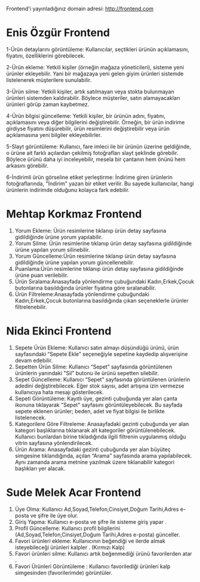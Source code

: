 Frontend'i yayınladığınız domain adresi: http://frontend.com

# Enis Özgür Frontend #
1-Ürün detaylarını görüntüleme: Kullanıcılar, seçtikleri ürünün açıklamasını, fiyatını, özelliklerini görebilecek.

2-Ürün ekleme: Yetkili kişiler (örneğin mağaza yöneticileri), sisteme yeni ürünler ekleyebilir. Yani bir mağazaya yeni gelen giyim ürünleri sistemde listelenerek müşterilere sunulabilir.

3-Ürün silme: Yetkili kişiler, artık satılmayan veya stokta bulunmayan ürünleri sistemden kaldırabilir. Böylece müşteriler, satın alamayacakları ürünleri görüp zaman kaybetmez.

4-Ürün bilgisi güncelleme: Yetkili kişiler, bir ürünün adını, fiyatını, açıklamasını veya diğer bilgilerini değiştirebilir. Örneğin, bir ürün indirime girdiyse fiyatını düşürebilir, ürün resimlerini değiştirebilir veya ürün açıklamasına yeni bilgiler ekleyebilirler.

5-Slayt görüntüleme: Kullanıcı, fare imleci ile bir ürünün üzerine geldiğinde, o ürüne ait farklı açılardan çekilmiş fotoğrafları slayt şeklinde görebilir. Böylece ürünü daha iyi inceleyebilir, mesela bir çantanın hem önünü hem arkasını görebilir.

6-İndirimli ürün görseline etiket yerleştirme: İndirime giren ürünlerin fotoğraflarında, "İndirim" yazan bir etiket verilir. Bu sayede kullanıcılar, hangi ürünlerin indirimde olduğunu kolayca fark edebilir.


 


# Mehtap Korkmaz Frontend #
1. Yorum Ekleme: Ürün resimlerine tıklanıp ürün detay sayfasına gidildiğinde ürüne yorum yapılabilir.
2. Yorum Silme: Ürün resimlerine tıklanıp ürün detay sayfasına gidildiğinde ürüne yapılan yorum silinebilir.
3. Yorum Güncelleme:Ürün resimlerine tıklanıp ürün detay sayfasına gidildiğinde ürüne yapılan yorum güncellenebilir.
4. Puanlama:Ürün resimlerine tıklanıp ürün detay sayfasına gidildiğinde ürüne puan verilebilir.
5. Ürün Sıralama:Anasayfada yönlendirme çubuğundaki Kadın,Erkek,Çocuk butonlarına basıldığında ürünler fiyatına göre sıralanabilir.
6. Ürün Filtreleme:Anasayfada yönlendirme çubuğundaki Kadın,Erkek,Çocuk butonlarına basıldığında çıkan seçeneklerle ürünler filtrelenebilir.


# Nida Ekinci Frontend #
1. Sepete Ürün Ekleme: Kullanıcı satın almayı düşündüğü ürünü, ürün sayfasındaki “Sepete Ekle” seçeneğiyle sepetine kaydedip alışverişine devam edebilir.
2. Sepetten Ürün Silme: Kullanıcı “Sepet” sayfasında görüntülenen ürünlerin yanındaki "Sil" butonu ile ürünü sepetten silebilir.
3. Sepet Güncelleme: Kullanıcı “Sepet” sayfasında görüntülenen ürünlerin adedini değiştirebilecek. Eğer stok sayısı, adet artışına izin vermezse kullanıcıya hata mesajı gösterilecek. 
4. Sepeti Görüntüleme: Kayıtlı üye, gezinti çubuğunda yer alan çanta ikonuna tıklayarak "Sepet" sayfasını görüntüleyebilecek. Bu sayfada sepete eklenen ürünler; beden, adet ve fiyat bilgisi ile birlikte listelenecek.
5. Kategorilere Göre Filtreleme: Anasayfadaki gezinti çubuğunda yer alan kategori başlıklarına tıklanarak alt kategoriler görüntülenebilecek. Kullanıcı bunlardan birine tıkladığında ilgili filtrenin uygulanmış olduğu vitrin sayfasına yönlendirilecek. 
6. Ürün Arama: Anasayfadaki gezinti çubuğunda yer alan büyüteç simgesine tıklandığında, açılan “Arama” sayfasında arama yapılabilecek. Aynı zamanda arama metnine yazılmak üzere tıklanabilir kategori başlıkları yer alacak. 

# Sude Melek Acar Frontend #
1. Üye Olma: Kullanıcı  Ad,Soyad,Telefon,Cinsiyet,Doğum Tarihi,Adres e-posta ve şifre ile üye olur.
2. Giriş Yapma: Kullanıcı e-posta ve şifre ile sisteme giriş yapar .
3. Profil Güncelleme: Kullanıcı profil bilgilerini (Ad,Soyad,Telefon,Cinsiyet,Doğum Tarihi,Adres e-posta) günceller.
4. Favori ürünleri ekleme: Kullanıcının beğendiği ve ilerde almak isteyebileceği ürünleri  kalpler . (Kırmızı Kalp)
5. Favori ürünleri silme: Kullanıcı artık beğenmediği ürünü favorilerden atar .
6. Favori Ürünleri Görüntüleme : Kullanıcı favorilediği ürünleri kalp simgesinden (favorilerimde) görüntüler.
